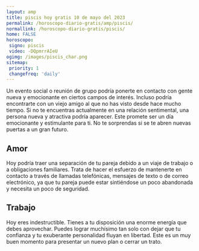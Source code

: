 ```yaml
---
layout: amp
title: piscis hoy gratis 10 de mayo del 2023 
permalink: /horoscopo-diario-gratis/amp/piscis/
normallink: /horoscopo-diario-gratis/piscis/
home: FALSE
horoscopo:
 signo: piscis
 video: -DQpmrrAIeU
ogimg: /images/piscis_char.png
sitemap:
 priority: 1
 changefreq: 'daily'
---
```



Un evento social o reunión de grupo podría ponerte en contacto con gente nueva y emocionante en ciertos campos de interés. Incluso podría encontrarte con un viejo amigo al que no has visto desde hace mucho tiempo. Si no te encuentras actualmente en una relación sentimental, una persona nueva y atractiva podría aparecer. Este promete ser un día emocionante y estimulante para ti. No te sorprendas si se te abren nuevas puertas a un gran futuro.

## Amor

Hoy podría traer una separación de tu pareja debido a un viaje de trabajo o a obligaciones familiares. Trata de hacer el esfuerzo de mantenerte en contacto a través de llamadas telefónicas, mensajes de texto o de correo electrónico, ya que tu pareja puede estar sintiéndose un poco abandonada y necesita un poco de seguridad.

## Trabajo

Hoy eres indestructible. Tienes a tu disposición una enorme energía que debes aprovechar. Puedes lograr muchísimo tan solo con dejar que tu confianza y tu exuberante personalidad fluyan en libertad. Este es un muy buen momento para presentar un nuevo plan o cerrar un trato.